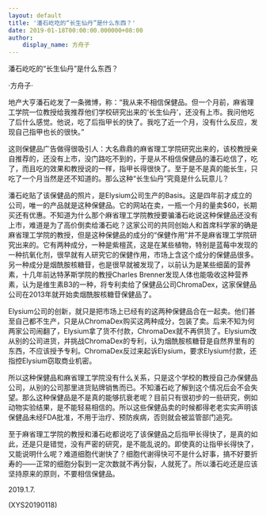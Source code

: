 ```yaml
---
layout: default
title: '潘石屹吃的“长生仙丹”是什么东西？'
date: 2019-01-18T00:00:00.000000+08:00
author:
    display_name: 方舟子
---
```


潘石屹吃的“长生仙丹”是什么东西？

·方舟子·

地产大亨潘石屹发了一条微博，称：“我从来不相信保健品。但一个月前，麻省理工学院一位教授给我推荐他们学校研究出来的‘长生仙丹’，还没有上市。我问他吃了后什么感觉。他说，吃了后指甲长的快了。我吃了近一个月，没有什么反应，发现自己指甲也长的很快。”

这则保健品广告做得很吸引人：大名鼎鼎的麻省理工学院研究出来的，该校教授亲自推荐的，还没有上市，没门路吃不到的，于是从不相信保健品的潘石屹信了，吃了，而且吃的效果和教授说的一样，指甲长得很快了。至于是不是真的能长生，只吃了一个月当然是还不知道的。那么这种“长生仙丹”究竟是什么玩意儿？

潘石屹贴了该保健品的照片，是Elysium公司生产的Basis。这是四年前才成立的公司，唯一的产品就是这种保健品。它的网站在卖，一瓶一个月的量卖$60，长期买还有优惠。不知道为什么那个麻省理工学院教授要骗潘石屹说这种保健品还没有上市，难道是为了高价倒卖给潘石屹？这家公司的共同创始人和首席科学家的确是麻省理工学院的教授，但是这种保健品的成分的“保健作用”并不是麻省理工学院研究出来的。它有两种成分，一种是紫檀芪，这是在某些植物，特别是蓝莓中发现的一种抗氧化剂，很早就有人研究它的保健作用，市场上含这个成分的保健品很多。另一种成分是烟酰胺核糖苷，也是很早就被发现了，以前认为是某些细菌的营养素，十几年前达特茅斯学院的教授Charles Brenner发现人体也能吸收这种营养素，认为是维生素B3的一种，将专利卖给了保健品公司ChromaDex，这家保健品公司在2013年就开始卖烟酰胺核糖苷保健品了。

Elysium公司的创新，就只是把市场上已经有的这两种保健品合在一起卖。他们甚至自己都不生产，只是从ChromaDex购买这两种成分，包装了卖。后来不知为何两家公司闹翻了，Elysium拿了货不付款，ChromaDex就不再供货了。Elysium改从别的公司进货，并挑战ChromaDex的专利，认为烟酰胺核糖苷是自然界里有的东西，不应该授予专利。ChromaDex反过来起诉Elysium，要求Elysium付款，还指控Elysium窃取商业机密。

所以这种保健品和麻省理工学院没有什么关系，只是这个学校的教授自己办保健品公司，从别的公司那里进货贴牌销售而已。不知潘石屹了解到这个情况后会不会失望。那么这种保健品是不是真的能够抗衰老呢？目前只有很初步的一些研究，例如动物实验结果，是不能轻易相信的。所以这些保健品卖的时候都得老老实实声明该保健品未经FDA批准，不用于治疗、预防疾病，否则就会被监管部门追究。

至于麻省理工学院的教授和潘石屹都说吃了该保健品之后指甲长得快了，是真的如此，还是只是错觉，没有严密的研究，是不能乱说的。即使真的让指甲长得快了，又能说明什么呢？难道细胞代谢快了？细胞代谢得快可不是什么好事，搞不好要折寿的——正常的细胞分裂到一定次数就不再分裂，人就死了。所以潘石屹还是应该坚持原来的原则，不要相信保健品。

2019.1.7.

(XYS20190118)

